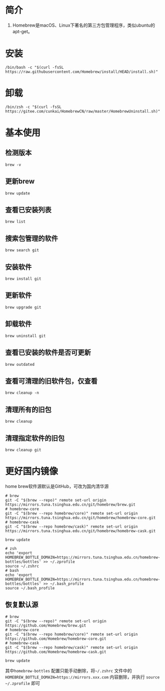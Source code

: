 # 简介
1. Homebrew是macOS、Linux下著名的第三方包管理程序，类似ubuntu的apt-get。
# 安装
```
/bin/bash -c "$(curl -fsSL https://raw.githubusercontent.com/Homebrew/install/HEAD/install.sh)"
```
# 卸载
```
/bin/zsh -c "$(curl -fsSL https://gitee.com/cunkai/HomebrewCN/raw/master/HomebrewUninstall.sh)"

```
# 基本使用
## 检测版本
` brew -v `

## 更新brew
` brew update `

## 查看已安装列表
` brew list `

## 搜索包管理的软件
` brew search git `

## 安装软件
` brew install git `

## 更新软件
` brew upgrade git `

## 卸载软件
` brew uninstall git `

## 查看已安装的软件是否可更新
` brew outdated `

## 查看可清理的旧软件包，仅查看
` brew cleanup -n `

## 清理所有的旧包
` brew cleanup `

## 清理指定软件的旧包
` brew cleanup git `

# 更好国内镜像
home brew软件源默认是GitHub，可改为国内清华源
```
# brew
git -C "$(brew --repo)" remote set-url origin https://mirrors.tuna.tsinghua.edu.cn/git/homebrew/brew.git
# homebrew-core
git -C "$(brew --repo homebrew/core)" remote set-url origin https://mirrors.tuna.tsinghua.edu.cn/git/homebrew/homebrew-core.git
# homebrew-cask
git -C "$(brew --repo homebrew/cask)" remote set-url origin https://mirrors.tuna.tsinghua.edu.cn/git/homebrew/homebrew-cask.git

brew update
```

```
# zsh
echo 'export HOMEBREW_BOTTLE_DOMAIN=https://mirrors.tuna.tsinghua.edu.cn/homebrew-bottles/bottles' >> ~/.zprofile
source ~/.zshrc
# bash
echo 'export HOMEBREW_BOTTLE_DOMAIN=https://mirrors.tuna.tsinghua.edu.cn/homebrew-bottles/bottles' >> ~/.bash_profile
source ~/.bash_profile
```

## 恢复默认源
```
# brew
git -C "$(brew --repo)" remote set-url origin https://github.com/Homebrew/brew.git
# homebrew-core
git -C "$(brew --repo homebrew/core)" remote set-url origin https://github.com/Homebrew/homebrew-core.git
# homebrew-cask
git -C "$(brew --repo homebrew/cask)" remote set-url origin https://github.com/Homebrew/homebrew-cask.git

brew update
```

其中` homebrew-bottles ` 配置只能手动删除，将` ~/.zshrc ` 文件中的 ` HOMEBREW_BOTTLE_DOMAIN=https://mirrors.xxx.com ` 内容删除，并执行 ` source ~/.zprofile ` 即可